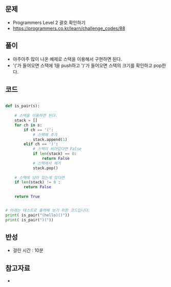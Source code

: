 ## 문제

- Programmers Level 2 괄호 확인하기
- https://programmers.co.kr/learn/challenge_codes/88

## 풀이

- 아주아주 많이 나온 예제로 스택을 이용해서 구현하면 된다.
- '('가 들어오면 스택에 1을 push하고 ')'가 들어오면 스택의 크기를 확인하고 pop한다.

## 코드

```python

def is_pair(s):
    
    # 스택을 이용하면 된다.
    stack = []
    for ch in s:
        if ch == '(':
            # 스택에 추가
            stack.append(1)
        elif ch == ')':
            # 스택이 비어있다면 False
            if len(stack) == 0:
                return False
            # 스택에서 제거
            stack.pop()
            
    # 스택에 남아 있는게 있다면
    if len(stack) != 0 :
        return False
    
    return True


# 아래는 테스트로 출력해 보기 위한 코드입니다.
print( is_pair("(hello)()"))
print( is_pair(")("))

```
## 반성

- 걸린 시간 : 10분

## 참고자료
- 
